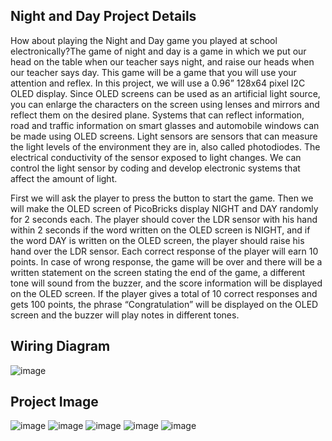 ## Night and Day Project Details
How about playing the Night and Day game you played at school electronically?The game of night and day is a game in which we put our head on the table when our teacher says night, and raise our heads when our teacher says day. This game will be a game that you will use your attention and reflex. In this project, we will use a 0.96” 128x64 pixel I2C OLED display. Since OLED screens can be used as an artificial light source, you can enlarge the characters on the screen using lenses and mirrors and reflect them on the desired plane. Systems that can reflect information, road and traffic information on smart glasses and automobile windows can be made using OLED screens. Light sensors are sensors that can measure the light levels of the environment they are in, also called photodiodes. The electrical conductivity of the sensor exposed to light changes. We can control the light sensor by coding and develop electronic systems that affect the amount of light. 

First we will ask the player to press the button to start the game. Then we will make the OLED screen of PicoBricks display NIGHT and DAY randomly for 2 seconds each. The player should cover the LDR sensor with his hand within 2 seconds if the word written on the OLED screen is NIGHT, and if the word DAY is written on the OLED screen, the player should raise his hand over the LDR sensor. Each correct response of the player will earn 10 points. In case of wrong response, the game will be over and there will be a written statement on the screen stating the end of the game, a different tone will sound from the buzzer, and the score information will be displayed on the OLED screen. If the player gives a total of 10 correct responses and gets 100 points, the phrase “Congratulation” will be displayed on the OLED screen and the buzzer will play notes in different tones.

## Wiring Diagram

![image](https://user-images.githubusercontent.com/111511331/200280896-d1eb0c32-8d8e-437f-adb9-632b49bb6956.png)

## Project Image

![image](https://user-images.githubusercontent.com/111511331/200280951-9b3022ee-66c9-4ccc-8a78-f8842a1c7271.png)
![image](https://user-images.githubusercontent.com/111511331/200280979-5a6ccab4-7601-45c2-b3c9-8980762398df.png)
![image](https://user-images.githubusercontent.com/111511331/200281015-4a39f90c-a3a4-47cc-ae0a-41ee1205027f.png)
![image](https://user-images.githubusercontent.com/111511331/200281041-ad3b7928-afd9-4c0a-84fb-b4c1d2ccdd34.png)
![image](https://user-images.githubusercontent.com/111511331/200281140-36e18839-4b5f-4443-a1c1-d07d83101cb5.png)

